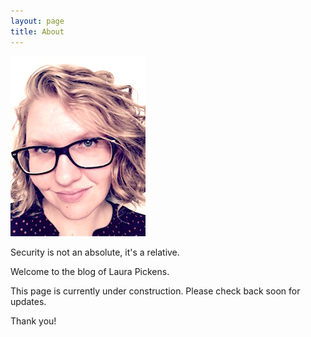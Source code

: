 ```yaml
---
layout: page
title: About
---
```


<p class="leftalign_img">
  <img src="/images/portrait.jpg" alt="Portrait" />
</p>

<p class="message">
  Security is not an absolute, it's a relative.
</p>

Welcome to the blog of Laura Pickens.

This page is currently under construction. Please check back soon for updates.

Thank you!


